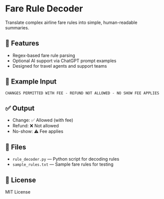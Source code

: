# Fare Rule Decoder

Translate complex airline fare rules into simple, human-readable summaries.

## 🔧 Features
- Regex-based fare rule parsing
- Optional AI support via ChatGPT prompt examples
- Designed for travel agents and support teams

## 🧠 Example Input
```
CHANGES PERMITTED WITH FEE - REFUND NOT ALLOWED - NO SHOW FEE APPLIES
```

## ✅ Output
- Change: ✅ Allowed (with fee)
- Refund: ❌ Not allowed
- No-show: ⚠ Fee applies

## 🚀 Files
- `rule_decoder.py` — Python script for decoding rules
- `sample_rules.txt` — Sample fare rules for testing

## 📘 License
MIT License
